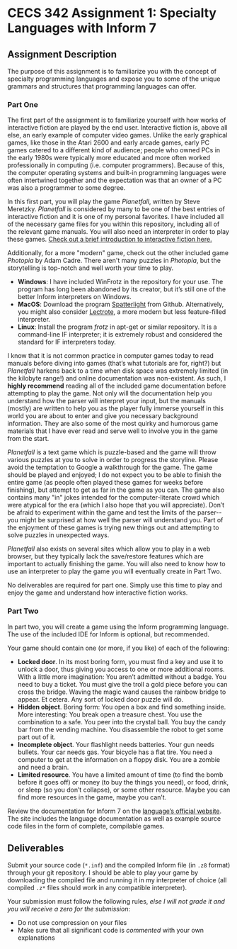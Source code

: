 # CECS 342 Assignment 1: Specialty Languages with Inform 7

## Assignment Description

The purpose of this assignment is to familiarize you with the concept of specialty programming languages and expose you to some of the unique grammars and structures that programming languages can offer.

### Part One

The first part of the assignment is to familiarize yourself with how works of interactive fiction are played by the end user. Interactive fiction is, above all else, an early example of computer video games. Unlike the early graphical games, like those in the Atari 2600 and early arcade games, early PC games catered to a different kind of audience; people who owned PCs in the early 1980s were typically more educated and more often worked professionally in computing (i.e. computer programmers). Because of this, the computer operating systems and built-in programming languages were often intertwined together and the expectation was that an owner of a PC was also a programmer to some degree.

In this first part, you will play the game *Planetfall*, written by Steve Meretzky. *Planetfall* is considered by many to be one of the best entries of interactive fiction and it is one of my personal favorites. I have included all of the necessary game files for you within this repository, including all of the relevant game manuals. You will also need an interpreter in order to play these games. [Check out a brief introduction to interactive fiction here.](http://www.microheaven.com/IFGuide)

Additionally, for a more "modern" game, check out the other included game *Photopia* by Adam Cadre. There aren't many puzzles in *Photopia*, but the storytelling is top-notch and well worth your time to play.

* **Windows**: I have included WinFrotz in the repository for your use. The program has long been abandoned by its creator, but it’s still one of the better Inform interpreters on Windows.
* **MacOS**: Download the program [Spatterlight](https://github.com/angstsmurf/spatterlight) from Github. Alternatively, you might also consider [Lectrote](https://www.electronjs.org/apps/lectrote), a more modern but less feature-filled interpreter.
* **Linux**: Install the program *frotz* in apt-get or similar repository. It is a command-line IF interpreter; it is extremely robust and considered the standard for IF interpreters today.

I know that it is not common practice in computer games today to read manuals before diving into games (that’s what tutorials are for, right?) but *Planetfall* harkens back to a time when disk space was extremely limited (in the kilobyte range!) and online documentation was non-existent. As such, I **highly recommend** reading all of the included game documentation before attempting to play the game. Not only will the documentation help you understand how the parser will interpret your input, but the manuals (mostly) are written to help you as the player fully immerse yourself in this world you are about to enter and give you necessary background information. They are also some of the most quirky and humorous game materials that I have ever read and serve well to involve you in the game from the start.

*Planetfall* is a text game which is puzzle-based and the game will throw various puzzles at you to solve in order to progress the storyline. Please avoid the temptation to Google a walkthrough for the game. The game should be played and enjoyed; I do not expect you to be able to finish the entire game (as people often played these games for weeks before finishing), but attempt to get as far in the game as you can. The game also contains many "in" jokes intended for the computer-literate crowd which were atypical for the era (which I also hope that you will appreciate). Don’t be afraid to experiment within the game and test the limits of the parser--you might be surprised at how well the parser will understand you. Part of the enjoyment of these games is trying new things out and attempting to solve puzzles in unexpected ways.

*Planetfall* also exists on several sites which allow you to play in a web browser, but they typically lack the save/restore features which are important to actually finishing the game. You will also need to know how to use an interpreter to play the game you will eventually create in Part Two.

No deliverables are required for part one. Simply use this time to play and enjoy the game and understand how interactive fiction works.

### Part Two

In part two, you will create a game using the Inform programming language. The use of the included IDE for Inform is optional, but recommended.

Your game should contain one (or more, if you like) of each of the following:

* **Locked door**. In its most boring form, you must find a key and use it to unlock a door, thus giving you access to one or more additional rooms. With a little more imagination: You aren’t admitted without a badge. You need to buy a ticket. You must give the troll a gold piece before you can cross the bridge. Waving the magic wand causes the rainbow bridge to appear. Et cetera. Any sort of locked door puzzle will do.
* **Hidden object**. Boring form: You open a box and find something inside. More interesting: You break open a treasure chest. You use the combination to a safe. You peer into the crystal ball. You buy the candy bar from the vending machine. You disassemble the robot to get some part out of it.
* **Incomplete object**. Your flashlight needs batteries. Your gun needs bullets. Your car needs gas. Your bicycle has a flat tire. You need a computer to get at the information on a floppy disk. You are a zombie and need a brain.
* **Limited resource**. You have a limited amount of time (to find the bomb before it goes off) or money (to buy the things you need), or food, drink, or sleep (so you don’t collapse), or some other resource. Maybe you can find more resources in the game, maybe you can’t.

Review the documentation for Inform 7 on the [language’s official website](http://inform7.com). The site includes the language documentation as well as example source code files in the form of complete, compilable games.

## Deliverables

Submit your source code (`*.inf`) and the compiled Inform file (in `.z8` format) through your git repository. I should be able to play your game by downloading the compiled file and running it in my interpreter of choice (all compiled `.z*` files should work in any compatible interpreter).

Your submission must follow the following rules, *else I will not grade it and you will receive a zero for the submission*:

* Do not use compression on your files
* Make sure that all significant code is *commented* with your own explanations